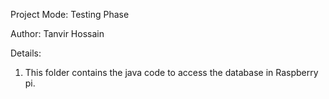 Project Mode: Testing Phase

Author: Tanvir Hossain

Details: 
1. This folder contains the java code to access the database in Raspberry pi. 
